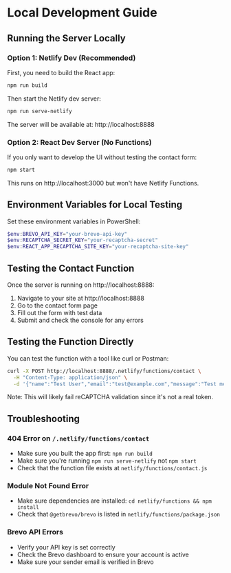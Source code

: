 # Local Development Guide

## Running the Server Locally

### Option 1: Netlify Dev (Recommended)

First, you need to build the React app:
```bash
npm run build
```

Then start the Netlify dev server:
```bash
npm run serve-netlify
```

The server will be available at: http://localhost:8888

### Option 2: React Dev Server (No Functions)

If you only want to develop the UI without testing the contact form:
```bash
npm start
```

This runs on http://localhost:3000 but won't have Netlify Functions.

## Environment Variables for Local Testing

Set these environment variables in PowerShell:

```powershell
$env:BREVO_API_KEY="your-brevo-api-key"
$env:RECAPTCHA_SECRET_KEY="your-recaptcha-secret"
$env:REACT_APP_RECAPTCHA_SITE_KEY="your-recaptcha-site-key"
```

## Testing the Contact Function

Once the server is running on http://localhost:8888:

1. Navigate to your site at http://localhost:8888
2. Go to the contact form page
3. Fill out the form with test data
4. Submit and check the console for any errors

## Testing the Function Directly

You can test the function with a tool like curl or Postman:

```bash
curl -X POST http://localhost:8888/.netlify/functions/contact \
  -H "Content-Type: application/json" \
  -d '{"name":"Test User","email":"test@example.com","message":"Test message","recaptchaToken":"test-token"}'
```

Note: This will likely fail reCAPTCHA validation since it's not a real token.

## Troubleshooting

### 404 Error on `/.netlify/functions/contact`

- Make sure you built the app first: `npm run build`
- Make sure you're running `npm run serve-netlify` not `npm start`
- Check that the function file exists at `netlify/functions/contact.js`

### Module Not Found Error

- Make sure dependencies are installed: `cd netlify/functions && npm install`
- Check that `@getbrevo/brevo` is listed in `netlify/functions/package.json`

### Brevo API Errors

- Verify your API key is set correctly
- Check the Brevo dashboard to ensure your account is active
- Make sure your sender email is verified in Brevo
